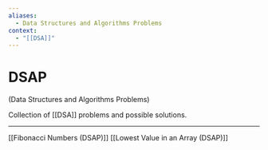 ```yaml
---
aliases:
  - Data Structures and Algorithms Problems
context:
  - "[[DSA]]"
---
```


# DSAP

(Data Structures and Algorithms Problems)

Collection of [[DSA]] problems and possible solutions.

---

[[Fibonacci Numbers (DSAP)]]
[[Lowest Value in an Array (DSAP)]]
